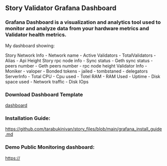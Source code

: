 ## Story Validator Grafana Dashboard




### Grafana Dashboard is a visualization and analytics tool used to monitor and analyze data from your hardware metrics and Validator health metrics. 




My dashboard showing:

Story Network Info
	- Network name
	- Active Validators
	- TotalValidators
	- Alias
	- Api Height
Story rpc node info
	- Sync status
	- Geth sync status
	- peers number
	- Geth peers number
	- rpc node height
Validator Info
	- Moniker
	- valoper
	- Bonded tokens
	- jailed
	- tombstaned
	- delegators
ServerInfo
	- Total CPU
	- Cpu used
	- Totel RAM
	- RAM Used
	- Uptime
	- Disk space used
	- Network traffic
	- Disk IOps


### Download Dashboard Template

[dashboard](https://raw.githubusercontent.com/tarabukinivan/story_files/refs/heads/main/story_dashboard.json)




### Installation Guide:

https://github.com/tarabukinivan/story_files/blob/main/grafana_install_guide.md




### Demo Public Monitoring dashboard:

[https://](https://grafana.tarabukin.work/)
